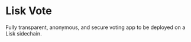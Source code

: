 # Lisk Vote

Fully transparent, anonymous, and secure voting app to be deployed on a Lisk sidechain.
